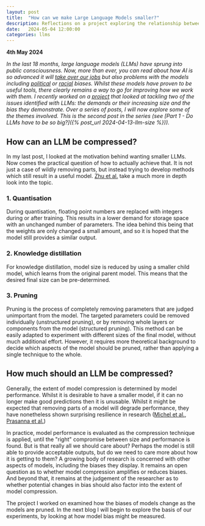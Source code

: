 ```yaml
---
layout: post
title:  "How can we make Large Language Models smaller?"
description: Reflections on a project exploring the relationship between model compression and bias
date:   2024-05-04 12:00:00 
categories: llms
---
```


**4th May 2024**

*In the last 18 months, large language models (LLMs) have sprung into public consciousness. Now, more than ever, you can read about how AI is so advanced it will [take over our jobs](https://www.bbc.com/news/technology-65102150) but also problems with the models including [political](https://www.washingtonpost.com/technology/2023/08/16/chatgpt-ai-political-bias-research/) or [racial](https://www.scientificamerican.com/article/even-chatgpt-says-chatgpt-is-racially-biased/) biases. Whilst these models have proven to be useful tools, there clearly remains a way to go for improving how we work with them. I recently worked on a [project](https://github.com/abigailhayes/LLM-Pruning-And-Fairness) that looked at tackling two of the issues identified with LLMs: the demands or their increasing size and the bias they demonstrate. Over a series of posts, I will now explore some of the themes involved. This is the second post in the series (see [Part 1 - Do LLMs have to be so big?]({% post_url 2024-04-13-llm-size %})).*

## How can an LLM be compressed?

In my last post, I looked at the motivation behind wanting smaller LLMs. Now comes the practical question of how to actually achieve that. It is not just a case of wildly removing parts, but instead trying to develop methods which still result in a useful model. [Zhu et al.](http://arxiv.org/abs/2308.07633) take a much more in depth look into the topic.

### 1. Quantisation

During quantisation, floating point numbers are replaced with integers during or after training. This results in a lower demand for storage space with an unchanged number of parameters. The idea behind this being that the weights are only changed a small amount, and so it is hoped that the model still provides a similar output.

### 2. Knowledge distillation

For knowledge distillation, model size is reduced by using a smaller child model, which learns from the original parent model. This means that the desired final size can be pre-determined.

### 3. Pruning

Pruning is the process of completely removing parameters that are judged unimportant from the model. The targeted parameters could be removed individually (unstructured pruning), or by removing whole layers or components from the model (structured pruning). This method can be easily adapted to experiment with different sizes of the final model, without much additional effort. However, it requires more theoretical background to decide which aspects of the model should be pruned, rather than applying a single technique to the whole.

## How much should an LLM be compressed?

Generally, the extent of model compression is determined by model performance. Whilst it is desirable to have a smaller model, if it can no longer make good predictions then it is unusable. Whilst it might be expected that removing parts of a model will degrade performance, they have nonetheless shown surprising resilience in research ([Michel et al.](https://proceedings.neurips.cc/paper_files/paper/2019/hash/2c601ad9d2ff9bc8b282670cdd54f69f-Abstract.html), [Prasanna et al.](https://www.aclweb.org/anthology/2020.emnlp-main.259))

In practice, model performance is evaluated as the compression technique is applied, until the "right" compromise between size and performance is found. But is that really all we should care about? Perhaps the model is still able to provide acceptable outputs, but do we need to care more about how it is getting to them? A growing body of research is concerned with other aspects of models, including the biases they display. It remains an open question as to whether model compression amplifies or reduces biases. And beyond that, it remains at the judgement of the researcher as to whether potential changes in bias should also factor into the extent of model compression.

The project I worked on examined how the biases of models change as the models are pruned. In the next blog I will begin to explore the basis of our experiments, by looking at how model bias might be measured.